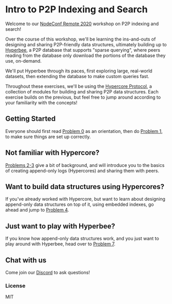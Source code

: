 # Intro to P2P Indexing and Search
Welcome to our [NodeConf Remote 2020](https://www.nodeconfremote.com/) workshop on P2P indexing and search! 

Over the course of this workshop, we'll be learning the ins-and-outs of designing and sharing P2P-friendly data structures, ultimately building up to [Hyperbee](https://github.com/mafintosh/hyperbee), a P2P database that supports "sparse querying", where peers reading from the database only download the portions of the database they use, on-demand. 

We'll put Hyperbee through its paces, first exploring large, real-world datasets, then extending the database to make custom queries fast.

Throughout these exercises, we'll be using the [Hypercore Protocol](https://hypercore-protocol.org), a collection of modules for building and sharing P2P data structures. Each exercise builds on the previous, but feel free to jump around according to your familiarity with the concepts!

## Getting Started
Everyone should first read [Problem 0](problems/00.md) as an orientation, then do [Problem 1](problems/01.md), to make sure things are set up correctly.

## Not familiar with Hypercore?
[Problems 2-3](problems/02.md) give a bit of background, and will introduce you to the basics of creating append-only logs (Hypercores) and sharing them with peers.

## Want to build data structures using Hypercores?
If you've already worked with Hypercore, but want to learn about designing append-only data structures on top of it, using embedded indexes, go ahead and jump to [Problem 4](problems/04a.md).

## Just want to play with Hyperbee?
If you know how append-only data structures work, and you just want to play around with Hyperbee, head over to [Problem 7](problems/07.md).

## Chat with us
Come join our [Discord](https://chat.hypercore-protocol.org) to ask questions!

### License
MIT
